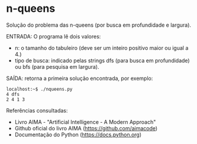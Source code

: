 # n-queens

Solução do problema das n-queens (por busca em profundidade e largura).

ENTRADA: O programa lê dois valores: 
- n: o tamanho do tabuleiro (deve ser um inteiro positivo maior ou igual a 4.)
- tipo de busca: indicado pelas strings dfs (para busca em profundidade) ou bfs (para pesquisa em largura).

SAÍDA: retorna a primeira solução encontrada, por exemplo:

    localhost:~$ ./nqueens.py
    4 dfs
    2 4 1 3
    
Referências consultadas:

 - Livro AIMA - "Artificial Intelligence - A Modern Approach"
 - Github oficial do livro AIMA (https://github.com/aimacode)
 - Documentação do Python (https://docs.python.org)
